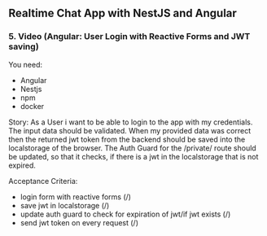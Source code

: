 ## Realtime Chat App with NestJS and Angular
### 5. Video (Angular: User Login with Reactive Forms and JWT saving)

You need:
- Angular
- Nestjs
- npm
- docker

Story:
As a User i want to be able to login to the app with my credentials.
The input data should be validated. When my provided data was correct then the returned jwt token from the backend should be saved
into the localstorage of the browser.
The Auth Guard for the /private/ route should be updated, so that it checks, if there is a jwt in the localstorage that is not expired.

Acceptance Criteria:
- login form with reactive forms (/)
- save jwt in localstorage (/)
- update auth guard to check for expiration of jwt/if jwt exists (/)
- send jwt token on every request (/)